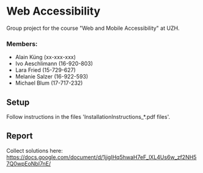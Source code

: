 # Web Accessibility

Group project for the course "Web and Mobile Accessibility" at UZH. 

### Members:
- Alain Küng (xx-xxx-xxx)
- Ivo Aeschlimann (16-920-803)
- Lara Fried (15-729-627)
- Melanie Salzer (16-922-593)
- Michael Blum (17-717-232)

## Setup
Follow instructions in the files 'InstallationInstructions_*.pdf files'.

## Report
Collect solutions here: 
https://docs.google.com/document/d/1jjgIHq5hwaH7eF_lXL4Us6w_zf2NH57Q0wpEoNbI7nE/

